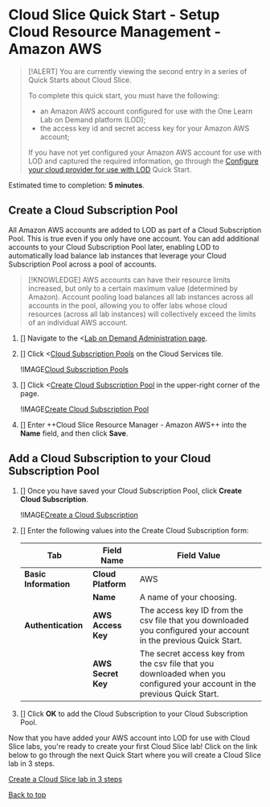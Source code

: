 # Cloud Slice Quick Start - Setup Cloud Resource Management - Amazon AWS

> [!ALERT] You are currently viewing the second entry in a series of Quick Starts about Cloud Slice.
>
> To complete this quick start, you must have the following:
> * an Amazon AWS account configured for use with the One Learn Lab on Demand platform (LOD);
> * the access key id and secret access key for your Amazon AWS account;
> 
> If you have not yet configured your Amazon AWS account for use with LOD and captured the required information, go through the [Configure your cloud provider for use with LOD](configure-cloud-provider-azure-aws.md) Quick Start.

Estimated time to completion: **5 minutes**.

## Create a Cloud Subscription Pool

All Amazon AWS accounts are added to LOD as part of a Cloud Subscription Pool. This is true even if you only have one account. You can add additional accounts to your Cloud Subscription Pool later, enabling LOD to automatically load balance lab instances that leverage your Cloud Subscription Pool across a pool of accounts.

> [!KNOWLEDGE] AWS accounts can have their resource limits increased, but only to a certain maximum value (determined by Amazon). Account pooling load balances all lab instances across all accounts in the pool, allowing you to offer labs whose cloud resources (across all lab instances) will collectively exceed the limits of an individual AWS account.

1. [] Navigate to the <[Lab on Demand Administration page](/Admin).

1. [] Click <[Cloud Subscription Pools](/CloudSubscriptionPool) on the Cloud Services tile.

    !IMAGE[Cloud Subscription Pools](images/lod-open-cloud-subscription-pools.png)

1. [] Click <[Create Cloud Subscription Pool](/CloudSubscriptionPool/Create) in the upper-right corner of the page. 

    !IMAGE[Create Cloud Subscription Pool](images/lod-create-cloud-subscription-pool.png)

1. [] Enter ++Cloud Slice Resource Manager - Amazon AWS++ into the **Name** field, and then click **Save**. 

## Add a Cloud Subscription to your Cloud Subscription Pool

1. [] Once you have saved your Cloud Subscription Pool, click **Create Cloud Subscription**.

   !IMAGE[Create a Cloud Subscription](images/create-cloud-subscription-from-subscription-pool.png)

1. [] Enter the following values into the Create Cloud Subscription form:

    |Tab|Field Name|Field Value|
    |--|--|--|
    |**Basic Information**|**Cloud Platform**|AWS|
    ||**Name**|A name of your choosing.|
    |**Authentication**|**AWS Access Key**|The access key ID from the csv file that you downloaded you configured your account in the previous Quick Start.|
    ||**AWS Secret Key**|The secret access key from the csv file that you downloaded when you configured your account in the previous Quick Start.|

1. [] Click **OK** to add the Cloud Subscription to your Cloud Subscription Pool.

Now that you have added your AWS account into LOD for use with Cloud Slice labs, you're ready to create your first Cloud Slice lab! Click on the link below to go through the next Quick Start where you will create a Cloud Slice lab in 3 steps.

[Create a Cloud Slice lab in 3 steps](create.md)

[Back to top][back-to-top]

[back-to-top]: #cloud-slice-quick-start---setup-cloud-resource-management-aws "Return to the top of the document"
